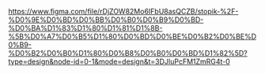 https://www.figma.com/file/rDjZOW82Mo6IFbU8asQCZB/stopik-%2F-%D0%9E%D0%BD%D0%BB%D0%B0%D0%B9%D0%BD-%D0%BA%D1%83%D1%80%D1%81%D1%8B-%5B%D0%A7%D0%B5%D1%80%D0%BD%D0%BE%D0%B2%D0%BE%D0%B9-%D0%B2%D0%B0%D1%80%D0%B8%D0%B0%D0%BD%D1%82%5D?type=design&node-id=0-1&mode=design&t=3DJIuPcFM1ZmRG4t-0
